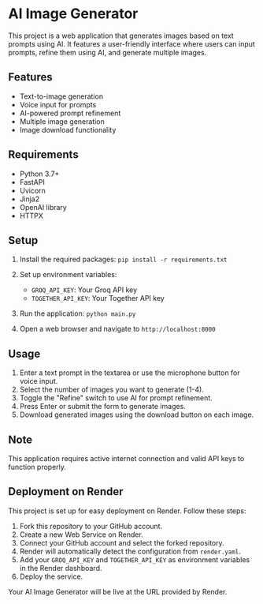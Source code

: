 # AI Image Generator

This project is a web application that generates images based on text prompts using AI. It features a user-friendly interface where users can input prompts, refine them using AI, and generate multiple images.

## Features

- Text-to-image generation
- Voice input for prompts
- AI-powered prompt refinement
- Multiple image generation
- Image download functionality

## Requirements

- Python 3.7+
- FastAPI
- Uvicorn
- Jinja2
- OpenAI library
- HTTPX

## Setup

1. Install the required packages:
   ```pip install -r requirements.txt```

2. Set up environment variables:
   - `GROQ_API_KEY`: Your Groq API key
   - `TOGETHER_API_KEY`: Your Together API key

3. Run the application:
   ```python main.py```

4. Open a web browser and navigate to `http://localhost:8000`

## Usage

1. Enter a text prompt in the textarea or use the microphone button for voice input.
2. Select the number of images you want to generate (1-4).
3. Toggle the "Refine" switch to use AI for prompt refinement.
4. Press Enter or submit the form to generate images.
5. Download generated images using the download button on each image.

## Note

This application requires active internet connection and valid API keys to function properly.

## Deployment on Render

This project is set up for easy deployment on Render. Follow these steps:

1. Fork this repository to your GitHub account.
2. Create a new Web Service on Render.
3. Connect your GitHub account and select the forked repository.
4. Render will automatically detect the configuration from `render.yaml`.
5. Add your `GROQ_API_KEY` and `TOGETHER_API_KEY` as environment variables in the Render dashboard.
6. Deploy the service.

Your AI Image Generator will be live at the URL provided by Render.
